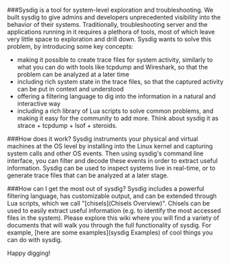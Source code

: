 ###Sysdig is a tool for system-level exploration and troubleshooting.
We built sysdig to give admins and developers unprecedented visibility into the behavior of their systems. Traditionally, troubleshooting server and the applications running in it requires a plethora of tools, most of which leave very little space to exploration and drill down. Sysdig wants to solve this problem, by introducing some key concepts:
* making it possible to create trace files for system activity, similarly to what you can do with tools like tcpdump and Wireshark, so that the problem can be analyzed at a later time
* including rich system state in the trace files, so that the captured activity can be put in context and understood
* offering a filtering language to dig into the information in a natural and interactive way
* including a rich library of Lua scripts to solve common problems, and making it easy for the community to add more.
Think about sysdig it as strace + tcpdump + lsof + steroids.

###How does it work?
Sysdig instruments your physical and virtual machines at the OS level by installing into the Linux kernel and capturing system calls and other OS events. Then using sysdig's command line interface, you can filter and decode these events in order to extract useful information. Sysdig can be used to inspect systems live in real-time, or to generate trace files that can be analyzed at a later stage.

###How can I get the most out of sysdig?
Sysdig includes a powerful filtering language, has customizable output, and can be extended through Lua scripts, which we call "[chisels](Chisels Overview)". Chisels can be used to easily extract useful information (e.g. to identify the most accessed files in the system). Please explore this wiki where you will find a variety of documents that will walk you through the full functionality of sysdig. For example, [here are some examples](sysdig Examples) of cool things you can do with sysdig.

Happy digging!
